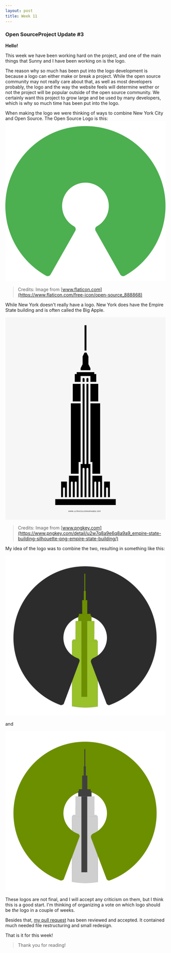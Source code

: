 ```yaml
---
layout: post
title: Week 11
---
```


### Open SourceProject Update #3

**Hello!**

This week we have been working hard on the project, and one of the main things that Sunny and I have been working on is the logo.

The reason why so much has been put into the logo development is because a logo can either make or break a project. While the open source community may not really care about that, as well as most developers probably, the logo and the way the website feels will determine wether or not the project will be popular outside of the open source community. We certainly want this project to grow large and be used by many developers, which is why so much time has been put into the logo.

When making the logo we were thinking of ways to combine New York City and Open Source. The Open Source Logo is this: ![Open Source Logo](../images/OpenSourceLogo.svg)

> Credits: Image from [www.flaticon.com](https://www.flaticon.com/free-icon/open-source_888868)

While New York doesn't really have a logo. New York does have the Empire State building and is often called the Big Apple.

![Empire State Building](../images/empireState.png)

> Credits: Image from [www.pngkey.com](https://www.pngkey.com/detail/u2w7q8a9e6q8a9a9_empire-state-building-silhouette-png-empire-state-building/)

My idea of the logo was to combine the two, resulting in something like this:

![OSNY_logo0](../images/OSNY_logo0.png)

and

![OSNY_logo1](../images/OSNY_logo1.png)

These logos are not final, and I will accept any criticism on them, but I think this is a good start. I'm thinking of organizing a vote on which logo should be *the* logo in a couple of weeks.

Besides that, [my pull request](https://github.com/hunter-college-ossd-spr19/OpenSource-NY/pull/12) has been reviewed and accepted. It contained much needed file restructuring and small redesign.

That is it for this week!

<!-- Insert 'thats it folks' clip here -->

> Thank you for reading!

